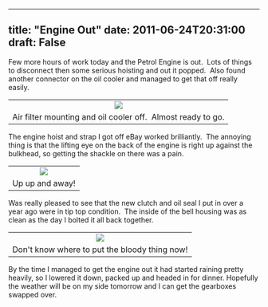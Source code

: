 
---
title: "Engine Out"
date: 2011-06-24T20:31:00
draft: False
---

Few more hours of work today and the Petrol Engine is out.  Lots of things to disconnect then some serious hoisting and out it popped.  Also found another connector on the oil cooler and managed to get that off really easily.
<table align="center" cellpadding="0" cellspacing="0" style="margin-left: auto; margin-right: auto; text-align: center;"><tbody><tr><td style="text-align: center;"><a href="http://3.bp.blogspot.com/-CLY7uXUrCpc/TgTut16vjDI/AAAAAAAACUA/bP5q-f1nySc/s1600/IMG_0650.JPG"><img src="http://3.bp.blogspot.com/-CLY7uXUrCpc/TgTut16vjDI/AAAAAAAACUA/bP5q-f1nySc/s320/IMG_0650.JPG"/></a></td></tr><tr><td style="text-align: center;">Air filter mounting and oil cooler off.  Almost ready to go.</td></tr></tbody></table>The engine hoist and strap I got off eBay worked brilliantly.  The  annoying thing is that the lifting eye on the back of the engine is  right up against the bulkhead, so getting the shackle on there was a  pain.

<table align="center" cellpadding="0" cellspacing="0" style="margin-left: auto; margin-right: auto; text-align: center;"><tbody><tr><td style="text-align: center;"><a href="http://1.bp.blogspot.com/-xwcYR4bmg_8/TgTuxkM_0xI/AAAAAAAACUI/QmI0LUHKkUQ/s1600/IMG_0660.JPG"><img src="http://1.bp.blogspot.com/-xwcYR4bmg_8/TgTuxkM_0xI/AAAAAAAACUI/QmI0LUHKkUQ/s320/IMG_0660.JPG"/></a></td></tr><tr><td style="text-align: center;">Up up and away!</td></tr></tbody></table>Was really pleased to see that the new clutch and oil seal I put in over a year ago were in tip top condition.  The inside of the bell housing was as clean as the day I bolted it all back together.   

<table align="center" cellpadding="0" cellspacing="0" style="margin-left: auto; margin-right: auto; text-align: center;"><tbody><tr><td style="text-align: center;"><a href="http://1.bp.blogspot.com/-sHE9gNHdmC0/TgTuv8S8p3I/AAAAAAAACUE/hbYIIx896QI/s1600/IMG_0658.JPG"><img src="http://1.bp.blogspot.com/-sHE9gNHdmC0/TgTuv8S8p3I/AAAAAAAACUE/hbYIIx896QI/s320/IMG_0658.JPG"/></a></td></tr><tr><td style="text-align: center;">Don't know where to put the bloody thing now!</td></tr></tbody></table>By the time I managed to get the engine out it had started raining  pretty heavily, so I lowered it down, packed up and headed in for  dinner. Hopefully the weather will be on my side tomorrow and I can get the gearboxes swapped over.